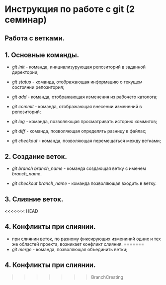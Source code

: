 # Инструкция по работе с git (2 семинар)
## Работа с ветками.

## 1. Основные команды.

* *git init* - команда, инициализурующая репозиторий в заданной директории;

* *git status* - команда, отображающая информацию о текущем состоянии репозитория;

* *git add* - команда, отображающая изменения из рабочего католога;

* *git commit* - команда, отображающая внесении изменений в репозиторий;

* *git log* - команда, позволяющая просматривать историю коммитов;

* *git diff* - команда, позволяющая определять разницу в файлах;

* *git checkout* - команда, позволяющая перемещаться между ветками;

## 2. Создание веток.
* *git branch branch_name* - команда создающая ветку с именем *branch_name*.

* *git checkout branch_name* - команда позволяющая входить в ветку.

## 3. Слияние веток. 

<<<<<<< HEAD
## 4. Конфликты при слиянии. 

* при слиянии веток, по разному фиксирующих измениний одних и тех же областей проекта, возникает конфликт слияния.
=======
* *git merge* - команда, позволяющая объединить ветки;


## 4. Конфликты при слиянии. 
>>>>>>> BranchCreating
